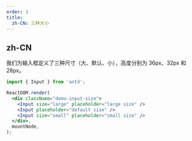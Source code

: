 ```yaml
---
order: 3
title:
  zh-CN: 三种大小
---
```


## zh-CN

我们为输入框定义了三种尺寸（大、默认、小），高度分别为 36px、32px 和 28px。

```jsx
import { Input } from 'antd';

ReactDOM.render(
  <div className="demo-input-size">
    <Input size="large" placeholder="large size" />
    <Input placeholder="default size" />
    <Input size="small" placeholder="small size" />
  </div>,
  mountNode,
);
```
